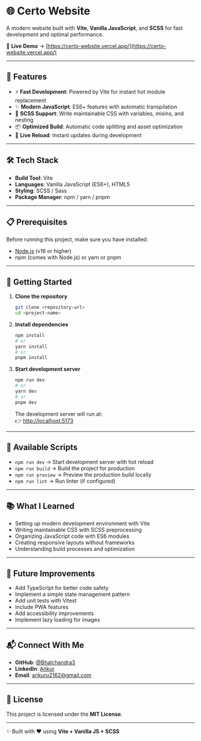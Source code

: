 # 🌐 Certo Website
A modern website built with **Vite**, **Vanilla JavaScript**, and **SCSS** for fast development and optimal performance.

🔗 **Live Demo** → [https://certo-website.vercel.app/](https://certo-website.vercel.app/)

---

## 🚀 Features
- ⚡ **Fast Development**: Powered by Vite for instant hot module replacement  
- ✨ **Modern JavaScript**: ES6+ features with automatic transpilation  
- 🎨 **SCSS Support**: Write maintainable CSS with variables, mixins, and nesting  
- 📦 **Optimized Build**: Automatic code splitting and asset optimization  
- 🔄 **Live Reload**: Instant updates during development  

---

## 🛠️ Tech Stack
- **Build Tool**: Vite  
- **Languages**: Vanilla JavaScript (ES6+), HTML5  
- **Styling**: SCSS / Sass  
- **Package Manager**: npm / yarn / pnpm  

---

## 📋 Prerequisites
Before running this project, make sure you have installed:
- [Node.js](https://nodejs.org/) (v16 or higher)  
- npm (comes with Node.js) or yarn or pnpm  

---

## 🚦 Getting Started

1. **Clone the repository**
   ```bash
   git clone <repository-url>
   cd <project-name>
   ```

2. **Install dependencies**
   ```bash
   npm install
   # or
   yarn install
   # or
   pnpm install
   ```

3. **Start development server**
   ```bash
   npm run dev
   # or
   yarn dev
   # or
   pnpm dev
   ```

   The development server will run at:  
   👉 [http://localhost:5173](http://localhost:5173)

---

## 📜 Available Scripts
- `npm run dev` → Start development server with hot reload  
- `npm run build` → Build the project for production  
- `npm run preview` → Preview the production build locally  
- `npm run lint` → Run linter (if configured)  

---

## 📚 What I Learned
- Setting up modern development environment with Vite  
- Writing maintainable CSS with SCSS preprocessing  
- Organizing JavaScript code with ES6 modules  
- Creating responsive layouts without frameworks  
- Understanding build processes and optimization  

---

## 🔄 Future Improvements
-  Add TypeScript for better code safety  
-  Implement a simple state management pattern  
-  Add unit tests with Vitest  
-  Include PWA features  
-  Add accessibility improvements  
-  Implement lazy loading for images  

---

## 📬 Connect With Me
- **GitHub**: [@Bhalchandra3](https://github.com/Bhalchandra3)  
- **LinkedIn**: [Ankur](www.linkedin.com/in/ankur-upadhyay-a62018266)  
- **Email**: ankuru2162@gmail.com  

---

## 📝 License
This project is licensed under the **MIT License**.  

---

✨ Built with ❤️ using **Vite + Vanilla JS + SCSS**
